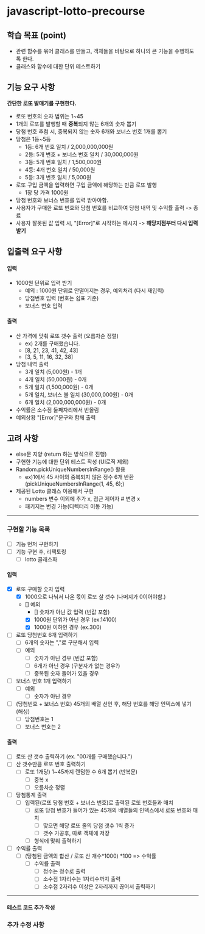 # javascript-lotto-precourse

## 학습 목표 (point)

- 관련 함수를 묶어 클래스를 만들고, 객체들을 바탕으로 하나의 큰 기능을 수행하도록 한다.
- 클래스와 함수에 대한 단위 테스트하기

## 기능 요구 사항

**간단한 로또 발매기를 구현한다.**

- 로또 번호의 숫자 범위는 1~45
- 1개의 로또를 발행할 때 **중복**되지 않는 6개의 숫자 뽑기
- 당첨 번호 추첨 시, 중복되지 않는 숫자 6개와 보너스 번호 1개를 뽑기
- 당첨은 1등~5등
  - 1등: 6개 번호 일치 / 2,000,000,000원
  - 2등: 5개 번호 + 보너스 번호 일치 / 30,000,000원
  - 3등: 5개 번호 일치 / 1,500,000원
  - 4등: 4개 번호 일치 / 50,000원
  - 5등: 3개 번호 일치 / 5,000원
- 로또 구입 금액을 입력하면 구입 금액에 해당하는 만큼 로또 발행
  - 1장 당 가격 1000원
- 당첨 번호와 보너스 번호를 입력 받아야함.
- 사용자가 구매한 로또 번호와 당첨 번호를 비교하여 당첨 내역 및 수익률 출력 -> 종료
- 사용자 잘못된 값 입력 시, "[Error]"로 시작하는 메시지 -> **해당지점부터 다시 입력받기**

## 입출력 요구 사항

#### 입력

- 1000원 단위로 입력 받기
  - 예외 : 1000원 단위로 안떨어지는 경우, 예외처리 (다시 재입력)
  - 당첨번호 입력 (번호는 쉼표 기준)
  - 보너스 번호 입력

#### 출력

- 산 가격에 맞춰 로또 갯수 출력 (오름차순 정렬)
  - ex) 2개를 구매했습니다.
  - [8, 21, 23, 41, 42, 43]
  - [3, 5, 11, 16, 32, 38]
- 당첨 내역 출력
  - 3개 일치 (5,000원) - 1개
  - 4개 일치 (50,000원) - 0개
  - 5개 일치 (1,500,000원) - 0개
  - 5개 일치, 보너스 볼 일치 (30,000,000원) - 0개
  - 6개 일치 (2,000,000,000원) - 0개
- 수익률은 소수점 둘째자리에서 반올림
- 예외상황 "[Error]"문구와 함께 출력

## 고려 사항

- else문 지양 (return 하는 방식으로 진행)
- 구현한 기능에 대한 단위 테스트 작성 (UI로직 제외)
- Random.pickUniqueNumbersInRange() 활용
  - ex)1에서 45 사이의 중복되지 않은 정수 6개 반환 (pickUniqueNumbersInRange(1, 45, 6);)
- 제공된 Lotto 클래스 이용해서 구현
  - numbers 변수 이외에 추가 x, 접근 제어자 # 변경 x
  - 패키지는 변경 가능(디렉터리 이동 가능)

---

### 구현할 기능 목록

- [ ] 기능 먼저 구현하기
- [ ] 기능 구현 후, 리팩토링
  - [ ] lotto 클래스화

#### 입력

- [x] 로또 구매할 숫자 입력
  - [x] 1000으로 나눠서 나온 몫이 로또 살 갯수 (나머지가 0이어야함.)
  - [] 예외
    - [] 숫자가 아닌 값 입력 (빈값 포함)
    - [x] 1000원 단위가 아닌 경우 (ex.14100)
    - [x] 1000원 이하인 경우 (ex.300)
- [ ] 로또 당첨번호 6개 입력하기
  - [ ] 6개의 숫자는 ","로 구분해서 입력
  - [ ] 예외
    - [ ] 숫자가 아닌 경우 (빈값 포함)
    - [ ] 6개가 아닌 경우 (구분자가 없는 경우?)
    - [ ] 중복된 숫자 들어가 있을 경우
- [ ] 보너스 번호 1개 입력하기
  - [ ] 예외
    - [ ] 숫자가 아닌 경우
- [ ] (당첨번호 + 보너스 번호) 45개의 배열 선언 후, 해당 번호를 해당 인덱스에 넣기 (해싱)
  - [ ] 당첨번호는 1
  - [ ] 보너스 번호는 2

#### 출력

- [ ] 로또 산 갯수 출력하기 (ex. "00개를 구매했습니다.")
- [ ] 산 갯수만큼 로또 번호 출력하기
  - [ ] 로또 1개당) 1~45까지 랜덤한 수 6개 뽑기 (반복문)
    - [ ] 중복 x
    - [ ] 오름차순 정렬
- [ ] 당첨통계 출력
  - [ ] 입력된(로또 당첨 번호 + 보너스 번호)로 출력된 로또 번호들과 매치
    - [ ] 로또 당첨 번호가 들어가 있는 45개의 배열들의 인덱스에서 로또 번호와 매치
      - [ ] 맞으면 해당 로또 줄의 당첨 갯수 1씩 증가
      - [ ] 갯수 가공후, 따로 객체에 저장
    - [ ] 형식에 맞춰 출력하기
- [ ] 수익률 출력
  - [ ] (당첨된 금액의 합산 / 로또 산 개수\*1000) \*100 => 수익률
    - [ ] 수익률 출력
      - [ ] 정수는 정수로 출력
      - [ ] 소수점 1자리수는 1자리수까지 출력
      - [ ] 소수점 2자리수 이상은 2자리까지 끊어서 출력하기

---

#### 테스트 코드 추가 작성

### 추가 수정 사항
